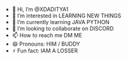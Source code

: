 - 👋 Hi, I’m @XDADITYA1
- 👀 I’m interested in LEARNING NEW THINGS 
- 🌱 I’m currently learning JAVA PYTHON 
- 💞️ I’m looking to collaborate on DISCORD 
- 📫 How to reach me DM ME 
- 😄 Pronouns: HIM / BUDDY 
- ⚡ Fun fact: IAM A LOSSER 

<!---
XDADITYA1/XDADITYA1 is a ✨ special ✨ repository because its `README.md` (this file) appears on your GitHub profile.
You can click the Preview link to take a look at your changes.
--->
